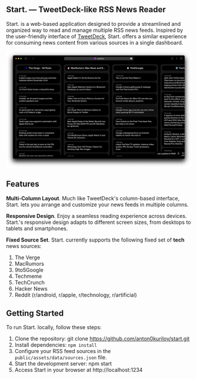 ## Start. — TweetDeck-like RSS News Reader

Start. is a web-based application designed to provide a streamlined and organized way to read and manage multiple RSS news feeds. Inspired by the user-friendly interface of [TweetDeck](https://tweetdeck.twitter.com/), Start. offers a similar experience for consuming news content from various sources in a single dashboard.

![Start's screenshot](.github/screenshot.png)

## Features
**Multi-Column Layout**. Much like TweetDeck's column-based interface, Start. lets you arrange and customize your news feeds in multiple columns. 

**Responsive Design**. Enjoy a seamless reading experience across devices. Start.'s responsive design adapts to different screen sizes, from desktops to tablets and smartphones.

**Fixed Source Set**. Start. currently supports the following fixed set of **tech** news sources:

1. The Verge
2. MacRumors
3. 9to5Google
4. Techmeme
5. TechCrunch
6. Hacker News
7. Reddit (r/android, r/apple, r/technology, r/artificial)

## Getting Started
To run Start. locally, follow these steps:

1. Clone the repository: git clone https://github.com/anton0kurilov/start.git
2. Install dependencies: ``npm install``
3. Configure your RSS feed sources in the ``public/assets/data/sources.json`` file.
4. Start the development server: npm start
5. Access Start in your browser at http://localhost:1234
